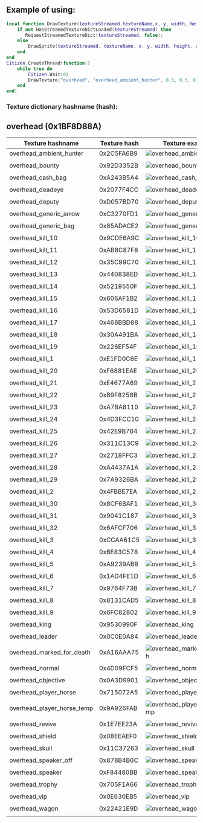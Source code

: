 ## Example of using:

```lua
local function DrawTexture(textureStreamed,textureName,x, y, width, height,rotation,r, g, b, a, p11)
    if not HasStreamedTextureDictLoaded(textureStreamed) then
       RequestStreamedTextureDict(textureStreamed, false);
    else
        DrawSprite(textureStreamed, textureName, x, y, width, height, rotation, r, g, b, a, p11);
    end
end
Citizen.CreateThread(function()
    while true do
    	Citizen.Wait(0)
		DrawTexture("overhead", "overhead_ambient_hunter", 0.5, 0.5, 0.251, 0.251, 0.0, 0, 0, 0, 240, false);
	end
end)
```

<h3>Texture dictionary hashname (hash):</h3>

<h2>overhead (0x1BF8D88A)</h2>

Texture hashname | Texture hash | Texture example
------------ | ---------------- | ---------------
overhead_ambient_hunter | 0x2C5FA6B9 | ![overhead_ambient_hunter](http://femga.com/images/samples/ui_textures/overhead/overhead_ambient_hunter.png)
 |  | 
overhead_bounty | 0x92D3352B | ![overhead_bounty](http://femga.com/images/samples/ui_textures/overhead/overhead_bounty.png)
 |  | 
overhead_cash_bag | 0xA243B5A4 | ![overhead_cash_bag](http://femga.com/images/samples/ui_textures/overhead/overhead_cash_bag.png)
 |  | 
overhead_deadeye | 0x2077F4CC | ![overhead_deadeye](http://femga.com/images/samples/ui_textures/overhead/overhead_deadeye.png)
 |  | 
overhead_deputy | 0xD057BD70 | ![overhead_deputy](http://femga.com/images/samples/ui_textures/overhead/overhead_deputy.png)
 |  | 
overhead_generic_arrow | 0xC3270FD1 | ![overhead_generic_arrow](http://femga.com/images/samples/ui_textures/overhead/overhead_generic_arrow.png)
 |  | 
overhead_generic_bag | 0x85ADACE2 | ![overhead_generic_bag](http://femga.com/images/samples/ui_textures/overhead/overhead_generic_bag.png)
 |  | 
overhead_kill_10 | 0x9CDE6A9C | ![overhead_kill_10](http://femga.com/images/samples/ui_textures/overhead/overhead_kill_10.png)
 |  | 
overhead_kill_11 | 0xAB8C87F8 | ![overhead_kill_11](http://femga.com/images/samples/ui_textures/overhead/overhead_kill_11.png)
 |  | 
overhead_kill_12 | 0x35C99C70 | ![overhead_kill_12](http://femga.com/images/samples/ui_textures/overhead/overhead_kill_12.png)
 |  | 
overhead_kill_13 | 0x440838ED | ![overhead_kill_13](http://femga.com/images/samples/ui_textures/overhead/overhead_kill_13.png)
 |  | 
overhead_kill_14 | 0x5219550F | ![overhead_kill_14](http://femga.com/images/samples/ui_textures/overhead/overhead_kill_14.png)
 |  | 
overhead_kill_15 | 0x606AF1B2 | ![overhead_kill_15](http://femga.com/images/samples/ui_textures/overhead/overhead_kill_15.png)
 |  | 
overhead_kill_16 | 0x53D6581D | ![overhead_kill_16](http://femga.com/images/samples/ui_textures/overhead/overhead_kill_16.png)
 |  | 
overhead_kill_17 | 0x468BBD88 | ![overhead_kill_17](http://femga.com/images/samples/ui_textures/overhead/overhead_kill_17.png)
 |  | 
overhead_kill_18 | 0x30A491BA | ![overhead_kill_18](http://femga.com/images/samples/ui_textures/overhead/overhead_kill_18.png)
 |  | 
overhead_kill_19 | 0x226EF54F | ![overhead_kill_19](http://femga.com/images/samples/ui_textures/overhead/overhead_kill_19.png)
 |  | 
overhead_kill_1 | 0xE1FD0C6E | ![overhead_kill_1](http://femga.com/images/samples/ui_textures/overhead/overhead_kill_1.png)
 |  | 
overhead_kill_20 | 0xF6881EAE | ![overhead_kill_20](http://femga.com/images/samples/ui_textures/overhead/overhead_kill_20.png)
 |  | 
overhead_kill_21 | 0xE4677A69 | ![overhead_kill_21](http://femga.com/images/samples/ui_textures/overhead/overhead_kill_21.png)
 |  | 
overhead_kill_22 | 0xB9F8258B | ![overhead_kill_22](http://femga.com/images/samples/ui_textures/overhead/overhead_kill_22.png)
 |  | 
overhead_kill_23 | 0xA7BA8110 | ![overhead_kill_23](http://femga.com/images/samples/ui_textures/overhead/overhead_kill_23.png)
 |  | 
overhead_kill_24 | 0x4D3FCC10 | ![overhead_kill_24](http://femga.com/images/samples/ui_textures/overhead/overhead_kill_24.png)
 |  | 
overhead_kill_25 | 0x42E9B764 | ![overhead_kill_25](http://femga.com/images/samples/ui_textures/overhead/overhead_kill_25.png)
 |  | 
overhead_kill_26 | 0x311C13C9 | ![overhead_kill_26](http://femga.com/images/samples/ui_textures/overhead/overhead_kill_26.png)
 |  | 
overhead_kill_27 | 0x2718FFC3 | ![overhead_kill_27](http://femga.com/images/samples/ui_textures/overhead/overhead_kill_27.png)
 |  | 
overhead_kill_28 | 0xA4437A1A | ![overhead_kill_28](http://femga.com/images/samples/ui_textures/overhead/overhead_kill_28.png)
 |  | 
overhead_kill_29 | 0x7A9326BA | ![overhead_kill_29](http://femga.com/images/samples/ui_textures/overhead/overhead_kill_29.png)
 |  | 
overhead_kill_2 | 0x4FBBE7EA | ![overhead_kill_2](http://femga.com/images/samples/ui_textures/overhead/overhead_kill_2.png)
 |  | 
overhead_kill_30 | 0x8CF6BAF1 | ![overhead_kill_30](http://femga.com/images/samples/ui_textures/overhead/overhead_kill_30.png)
 |  | 
overhead_kill_31 | 0x9041C187 | ![overhead_kill_31](http://femga.com/images/samples/ui_textures/overhead/overhead_kill_31.png)
 |  | 
overhead_kill_32 | 0x6AFCF706 | ![overhead_kill_32](http://femga.com/images/samples/ui_textures/overhead/overhead_kill_32.png)
 |  | 
overhead_kill_3 | 0xCCAA61C5 | ![overhead_kill_3](http://femga.com/images/samples/ui_textures/overhead/overhead_kill_3.png)
 |  | 
overhead_kill_4 | 0xBE83C578 | ![overhead_kill_4](http://femga.com/images/samples/ui_textures/overhead/overhead_kill_4.png)
 |  | 
overhead_kill_5 | 0xA9239AB8 | ![overhead_kill_5](http://femga.com/images/samples/ui_textures/overhead/overhead_kill_5.png)
 |  | 
overhead_kill_6 | 0x1AD4FE1D | ![overhead_kill_6](http://femga.com/images/samples/ui_textures/overhead/overhead_kill_6.png)
 |  | 
overhead_kill_7 | 0x9764F73B | ![overhead_kill_7](http://femga.com/images/samples/ui_textures/overhead/overhead_kill_7.png)
 |  | 
overhead_kill_8 | 0x8131CAD5 | ![overhead_kill_8](http://femga.com/images/samples/ui_textures/overhead/overhead_kill_8.png)
 |  | 
overhead_kill_9 | 0x6FC82802 | ![overhead_kill_9](http://femga.com/images/samples/ui_textures/overhead/overhead_kill_9.png)
 |  | 
overhead_king | 0x9530990F | ![overhead_king](http://femga.com/images/samples/ui_textures/overhead/overhead_king.png)
 |  | 
overhead_leader | 0x0C0E0A84 | ![overhead_leader](http://femga.com/images/samples/ui_textures/overhead/overhead_leader.png)
 |  | 
overhead_marked_for_death | 0xA16AAA75 | ![overhead_marked_for_death](http://femga.com/images/samples/ui_textures/overhead/overhead_marked_for_death.png)
 |  | 
overhead_normal | 0x4D09FCF5 | ![overhead_normal](http://femga.com/images/samples/ui_textures/overhead/overhead_normal.png)
 |  | 
overhead_objective | 0x0A3D9901 | ![overhead_objective](http://femga.com/images/samples/ui_textures/overhead/overhead_objective.png)
 |  | 
overhead_player_horse | 0x715072A5 | ![overhead_player_horse](http://femga.com/images/samples/ui_textures/overhead/overhead_player_horse.png)
 |  | 
overhead_player_horse_temp | 0x9A926FAB | ![overhead_player_horse_temp](http://femga.com/images/samples/ui_textures/overhead/overhead_player_horse_temp.png)
 |  | 
overhead_revive | 0x1E7EE23A | ![overhead_revive](http://femga.com/images/samples/ui_textures/overhead/overhead_revive.png)
 |  | 
overhead_shield | 0x08EEAEF0 | ![overhead_shield](http://femga.com/images/samples/ui_textures/overhead/overhead_shield.png)
 |  | 
overhead_skull | 0x11C37263 | ![overhead_skull](http://femga.com/images/samples/ui_textures/overhead/overhead_skull.png)
 |  | 
overhead_speaker_off | 0x878B4B6C | ![overhead_speaker_off](http://femga.com/images/samples/ui_textures/overhead/overhead_speaker_off.png)
 |  | 
overhead_speaker | 0xF84480BB | ![overhead_speaker](http://femga.com/images/samples/ui_textures/overhead/overhead_speaker.png)
 |  | 
overhead_trophy | 0x705F1A66 | ![overhead_trophy](http://femga.com/images/samples/ui_textures/overhead/overhead_trophy.png)
 |  | 
overhead_vip | 0x0E630EB5 | ![overhead_vip](http://femga.com/images/samples/ui_textures/overhead/overhead_vip.png)
 |  | 
overhead_wagon | 0x22421E9D | ![overhead_wagon](http://femga.com/images/samples/ui_textures/overhead/overhead_wagon.png)
 |  | 
